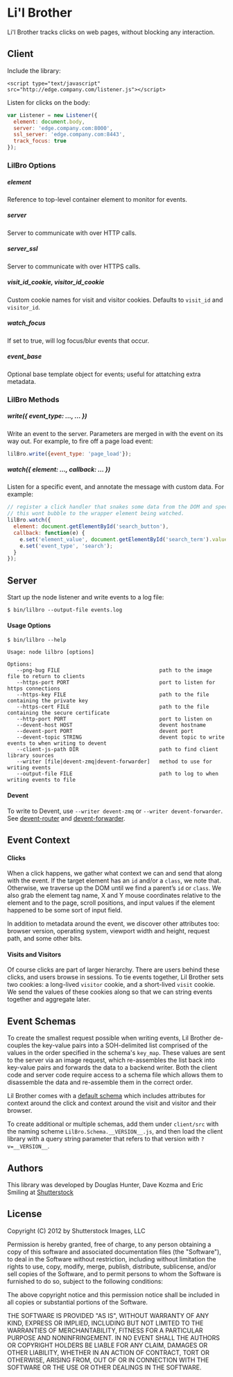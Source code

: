 # Li'l Brother

Li'l Brother tracks clicks on web pages, without blocking any interaction.

## Client

Include the library:
```
<script type="text/javascript" src="http://edge.company.com/listener.js"></script>
```

Listen for clicks on the body:
```javascript
var Listener = new Listener({
  element: document.body,
  server: 'edge.company.com:8000',
  ssl_server: 'edge.company.com:8443',
  track_focus: true
});
```
### LilBro Options

##### element

Reference to top-level container element to monitor for events. 

##### server

Server to communicate with over HTTP calls.

##### server_ssl

Server to communicate with over HTTPS calls.

##### visit_id_cookie, visitor_id_cookie

Custom cookie names for visit and visitor cookies. Defaults to `visit_id` and `visitor_id`. 

##### watch_focus

If set to true, will log focus/blur events that occur.

##### event_base

Optional base template object for events; useful for attatching extra metadata.

### LilBro Methods

##### write({ event_type: ..., ... }) 

Write an event to the server.  Parameters are merged in with the event on its way out.  For example, to fire off a page load event:

```javascript
lilBro.write({event_type: 'page_load'});
```

##### watch({ element: ..., callback: ... })

Listen for a specific event, and annotate the message with custom data.  For example:

```javascript
// register a click handler that snakes some data from the DOM and specifies the the event type.
// this wont bubble to the wrapper element being watched.
lilBro.watch({
  element: document.getElementById('search_button'),
  callback: function(e) {
    e.set('element_value', document.getElementById('search_term').value);
    e.set('event_type', 'search');
  }
});
```

## Server

Start up the node listener and write events to a log file:

```
$ bin/lilbro --output-file events.log
```

#### Usage Options

```
$ bin/lilbro --help

Usage: node lilbro [options]

Options:
   --png-bug FILE                                path to the image file to return to clients
   --https-port PORT                             port to listen for https connections
   --https-key FILE                              path to the file containing the private key
   --https-cert FILE                             path to the file containing the secure certificate
   --http-port PORT                              port to listen on
   --devent-host HOST                            devent hostname
   --devent-port PORT                            devent port
   --devent-topic STRING                         devent topic to write events to when writing to devent
   --client-js-path DIR                          path to find client library sources
   --writer [file|devent-zmq|devent-forwarder]   method to use for writing events
   --output-file FILE                            path to log to when writing events to file

```

#### Devent

To write to Devent, use `--writer devent-zmq` or `--writer devent-forwarder`.  See [devent-router](https://github.com/shutterstock/devent-router) and [devent-forwarder](https://github.com/shutterstock/devent-forwarder).

## Event Context

#### Clicks

When a click happens, we gather what context we can and send that along with the event.  If the target element has an `id` and/or a `class`, we note that.  Otherwise, we traverse up the DOM until we find a parent’s `id` or `class`.  We also grab the element tag name, X and Y mouse coordinates relative to the element and to the page, scroll positions, and input values if the element happened to be some sort of input field.

In addition to metadata around the event, we discover other attributes too: browser version, operating system, viewport width and height, request path, and some other bits.

#### Visits and Visitors

Of course clicks are part of larger hierarchy.  There are users behind these clicks, and users browse in sessions.  To tie events together, Lil Brother sets two cookies: a long-lived `visitor` cookie, and a short-lived `visit` cookie.  We send the values of these cookies along so that we can string events together and aggregate later.

## Event Schemas

To create the smallest request possible when writing events, Lil Brother de-couples the key-value pairs into a SOH-delimited list comprised of the values in the order specified in the schema's `key_map`. These values are sent to the server via an image request, which re-assembles the list back into key-value pairs and forwards the data to a backend writer.  Both the client code and server code require access to a schema file which allows them to disassemble the data and re-assemble them in the correct order.

Lil Brother comes with a [default schema](client/src/LilBro.Schema.js) which includes attributes for context around the click and context around the visit and visitor and their browser.  

To create additional or multiple schemas, add them under `client/src` with the naming scheme `LilBro.Schema.__VERSION__.js`, and then load the client library with a query string parameter that refers to that version with `?v=__VERSION__`.

## Authors

This library was developed by Douglas Hunter, Dave Kozma and Eric Smiling at [Shutterstock](http://www.shutterstock.com)

## License

Copyright (C) 2012 by Shutterstock Images, LLC

Permission is hereby granted, free of charge, to any person obtaining a copy of this software and associated documentation files (the "Software"), to deal in the Software without restriction, including without limitation the rights to use, copy, modify, merge, publish, distribute, sublicense, and/or sell copies of the Software, and to permit persons to whom the Software is furnished to do so, subject to the following conditions:

The above copyright notice and this permission notice shall be included in all copies or substantial portions of the Software.

THE SOFTWARE IS PROVIDED "AS IS", WITHOUT WARRANTY OF ANY KIND, EXPRESS OR IMPLIED, INCLUDING BUT NOT LIMITED TO THE WARRANTIES OF MERCHANTABILITY, FITNESS FOR A PARTICULAR PURPOSE AND NONINFRINGEMENT. IN NO EVENT SHALL THE AUTHORS OR COPYRIGHT HOLDERS BE LIABLE FOR ANY CLAIM, DAMAGES OR OTHER LIABILITY, WHETHER IN AN ACTION OF CONTRACT, TORT OR OTHERWISE, ARISING FROM, OUT OF OR IN CONNECTION WITH THE SOFTWARE OR THE USE OR OTHER DEALINGS IN THE SOFTWARE.
